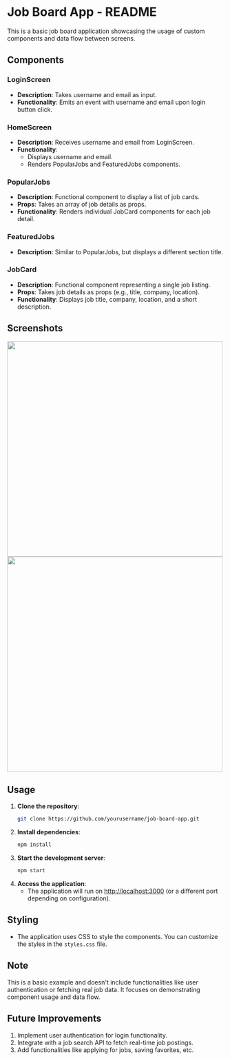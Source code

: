 # Job Board App - README

This is a basic job board application showcasing the usage of custom components and data flow between screens.

## Components

### LoginScreen
- **Description**: Takes username and email as input.
- **Functionality**: Emits an event with username and email upon login button click.

### HomeScreen
- **Description**: Receives username and email from LoginScreen.
- **Functionality**: 
  - Displays username and email.
  - Renders PopularJobs and FeaturedJobs components.

### PopularJobs
- **Description**: Functional component to display a list of job cards.
- **Props**: Takes an array of job details as props.
- **Functionality**: Renders individual JobCard components for each job detail.

### FeaturedJobs
- **Description**: Similar to PopularJobs, but displays a different section title.

### JobCard
- **Description**: Functional component representing a single job listing.
- **Props**: Takes job details as props (e.g., title, company, location).
- **Functionality**: Displays job title, company, location, and a short description.

## Screenshots
<img src="https://i.ibb.co/80JL3KR/Screenshot-20240619-205405.jpg" width="500"/>
<img src="https://i.ibb.co/jrVJLZX/Screenshot-20240619-224917.jpg" width="500"/>

## Usage
1. **Clone the repository**:
    ```bash
    git clone https://github.com/yourusername/job-board-app.git
    ```
2. **Install dependencies**:
    ```bash
    npm install
    ```
3. **Start the development server**:
    ```bash
    npm start
    ```
4. **Access the application**:
    - The application will run on [http://localhost:3000](http://localhost:3000) (or a different port depending on configuration).

## Styling
- The application uses CSS to style the components. You can customize the styles in the `styles.css` file.

## Note
This is a basic example and doesn't include functionalities like user authentication or fetching real job data. It focuses on demonstrating component usage and data flow.

## Future Improvements
1. Implement user authentication for login functionality.
2. Integrate with a job search API to fetch real-time job postings.
3. Add functionalities like applying for jobs, saving favorites, etc.
